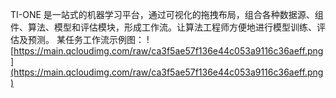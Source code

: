 TI-ONE 是一站式的机器学习平台，通过可视化的拖拽布局，组合各种数据源、组件、算法、模型和评估模块，形成工作流。让算法工程师方便地进行模型训练、评估及预测。
某任务工作流示例图：
![https://main.qcloudimg.com/raw/ca3f5ae57f136e44c053a9116c36aeff.png](https://main.qcloudimg.com/raw/ca3f5ae57f136e44c053a9116c36aeff.png)
